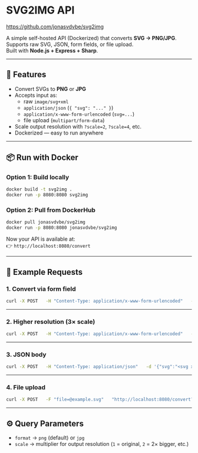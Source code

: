 # SVG2IMG API

https://github.com/jonasvdvbe/svg2img

A simple self-hosted API (Dockerized) that converts **SVG → PNG/JPG**.  
Supports raw SVG, JSON, form fields, or file upload.  
Built with **Node.js + Express + Sharp**.  

---

## 🚀 Features
- Convert SVGs to **PNG** or **JPG**
- Accepts input as:
  - raw `image/svg+xml`
  - `application/json` (`{ "svg": "..." }`)
  - `application/x-www-form-urlencoded` (`svg=...`)
  - file upload (`multipart/form-data`)
- Scale output resolution with `?scale=2`, `?scale=4`, etc.
- Dockerized — easy to run anywhere

---

## 📦 Run with Docker

### Option 1: Build locally
```bash
docker build -t svg2img .
docker run -p 8080:8080 svg2img
```

### Option 2: Pull from DockerHub
```bash
docker pull jonasvdvbe/svg2img
docker run -p 8080:8080 jonasvdvbe/svg2img
```

Now your API is available at:  
👉 `http://localhost:8080/convert`

---

## 🧪 Example Requests

### 1. Convert via form field
```bash
curl -X POST   -H "Content-Type: application/x-www-form-urlencoded"   --data-urlencode "svg=<svg xmlns='http://www.w3.org/2000/svg' width='200' height='200'><circle cx='100' cy='100' r='80' fill='red'/></svg>"   "http://localhost:8080/convert?format=png"   --output circle.png
```

---

### 2. Higher resolution (3× scale)
```bash
curl -X POST   -H "Content-Type: application/x-www-form-urlencoded"   --data-urlencode "svg=<svg xmlns='http://www.w3.org/2000/svg' width='200' height='200'><circle cx='100' cy='100' r='80' fill='blue'/></svg>"   "http://localhost:8080/convert?format=jpg&scale=3"   --output circle@3x.jpg
```

---

### 3. JSON body
```bash
curl -X POST   -H "Content-Type: application/json"   -d '{"svg":"<svg xmlns=\"http://www.w3.org/2000/svg\" width=\"200\" height=\"200\"><rect width=\"200\" height=\"200\" fill=\"green\"/></svg>"}'   "http://localhost:8080/convert?format=png&scale=2"   --output square.png
```

---

### 4. File upload
```bash
curl -X POST   -F "file=@example.svg"   "http://localhost:8080/convert?format=png"   --output example.png
```

---

## ⚙️ Query Parameters
- `format` → `png` (default) or `jpg`
- `scale` → multiplier for output resolution (`1` = original, `2` = 2× bigger, etc.)
